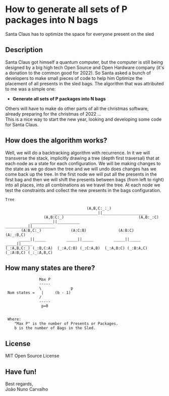 # How to generate all sets of P packages into N bags
Santa Claus has to optimize the space for everyone present on the sled

## Description
Santa Claus got himself a quantum computer, but the computer is still being designed by a big high tech Open Source and Open Hardware company (it's a donation to the common good for 2022). So Santa asked a bunch of developers to make small pieces of code to help him Optimize the placement of all presents in the sled bags. The algorithm that was attributed to me was a simple one: <br>

* **Generate all sets of P packages into N bags**

Others will have to make do other parts of all the christmas software, already preparing for the christmas of 2022 ... <br>
This is a nice way to start the new year, looking and developing some code for Santa Claus. <br>

## How does the algorithm works?

Well, we will do a backtracking algorithm with recurrence. In it we will transverse the stack, implicitly drawing a tree (depth first traversal) that at each node as a state for each configuration. We will be making changes to the state as we go down the tree and we will undo does changes has we come back up the tree. In the first node we will put all the presents in the first bag and then we will shift the presents between bags (from left to right) into all places, into all combinations as we travel the tree. At each node we test the constraints and collect the new presents in the bags configuration.   

```
Tree

                                    (A,B,C:_:_)
                     ____________________||____________________
                 (A,B:C:_)                                 (A,B:_:C)
           __________||__________                    __________||__________
       (A:B,C:_)             (A:C:B)              (A:B:C)            (A:_:B,C)
      _____||_____         _____||_____         _____||_____        _____||_____
(_:A,B,C:_) (_:B,C:A)  (_:A,C:B) (_:C:A,B)  (_:A,B:C) (_:B:A,C)  (_:A:B,C) (_:_:A,B,C)
```

## How many states are there?

```
               Max P
               -----
               \             p 
 Num states =   |     (b - 1)
               /
               -----
                p=0


 Where:
    "Max P" is the number of Presents or Packages.
    b is the number of Bags in the Sled.
```

## License
MIT Open Source License

## Have fun!
Best regards, <br>
João Nuno Carvalho <br>
